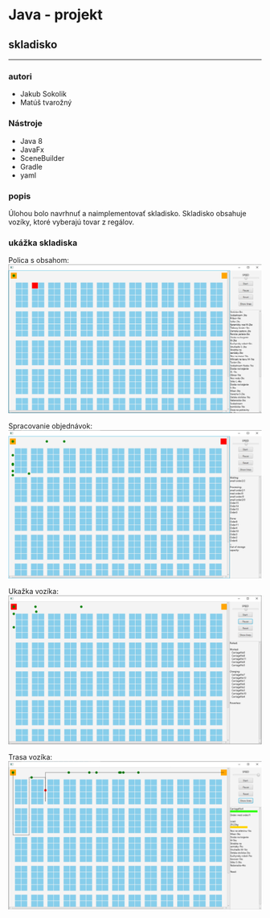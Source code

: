 # Java - projekt
## skladisko
 ---

### autori
 - Jakub Sokolik
 - Matúš tvarožný

### Nástroje
  - Java 8
  - JavaFx
  - SceneBuilder
  - Gradle
  - yaml

### popis
Úlohou bolo navrhnuť a naimplementovať skladisko. Skladisko obsahuje vozíky, ktoré vyberajú tovar z regálov.

### ukážka skladiska
Polica s obsahom:
![image](img/shelf.png)

Spracovanie objednávok:
![image](img/order.png)

Ukažka vozíka:
![image](img/carriages.png)

Trasa vozíka: 
![image](img/way.png)
